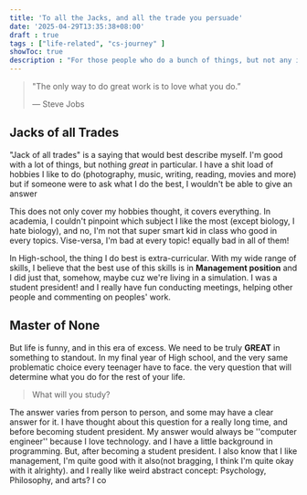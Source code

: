 ```yaml
---
title: 'To all the Jacks, and all the trade you persuade'
date: '2025-04-29T13:35:38+08:00'
draft : true
tags : ["life-related", "cs-journey" ]
showToc: true
description : "For those people who do a bunch of things, but not any in particular"
---
```


> "The only way to do great work is to love what you do.”
> 
> — Steve Jobs

## Jacks of all Trades
"Jack of all trades" is a saying that would best describe myself. I'm good with a lot of things, but nothing *great* in particular. I have a shit load of hobbies I like to do (photography, music, writing, reading, movies and more) but if someone were to ask what I do the best, I wouldn't be able to give an answer

This does not only cover my hobbies thought, it covers everything. In academia, I couldn't pinpoint which subject I like the most (except biology, I hate biology), and no, I'm not that super smart kid in class who good in every topics. Vise-versa, I'm bad at every topic! equally bad in all of them!

In High-school, the thing I do best is extra-curricular. With my wide range of skills, I believe that the best use of this skills is in **Management position** and I did just that, somehow, maybe cuz we're living in a simulation. I was a student president! and I really have fun conducting meetings, helping other people and commenting on peoples' work.
## Master of None
But life is funny, and in this era of excess. We need to be truly **GREAT** in something to standout. In my final year of High school, and the very same problematic choice every teenager have to face. the very question that will determine what you do for the rest of your life.

> What will you study?

The answer varies from person to person, and some may have a clear answer for it. I have thought about this question for a really long time, and before becoming student president. My answer would always be ''computer engineer'' because I love technology. and I have a little background in programming.
But, after becoming a student president. I also know that I like management, I'm quite good with it also(not bragging, I think I'm quite okay with it alrighty). and I really like weird abstract concept: Psychology, Philosophy, and arts? I co

